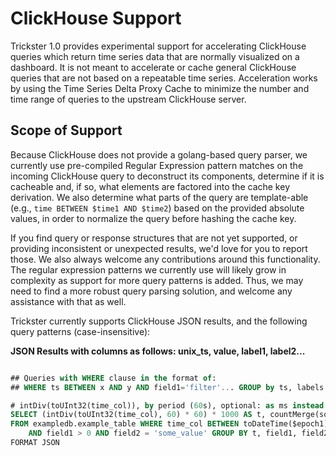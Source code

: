 # ClickHouse Support

Trickster 1.0 provides experimental support for accelerating ClickHouse queries which return time series data that are normally visualized on a dashboard. It is not meant to accelerate or cache general ClickHouse queries that are not based on a repeatable time series. Acceleration works by using the Time Series Delta Proxy Cache to minimize the number and time range of queries to the upstream ClickHouse server.

## Scope of Support

Because ClickHouse does not provide a golang-based query parser, we currently use pre-compiled Regular Expression pattern matches on the incoming ClickHouse query to deconstruct its components, determine if it is cacheable and, if so, what elements are factored into the cache key derivation. We also determine what parts of the query are template-able (e.g., `time BETWEEN $time1 AND $time2`) based on the provided absolute values, in order to normalize the query before hashing the cache key.

If you find query or response structures that are not yet supported, or providing inconsistent or unexpected results, we'd love for you to report those. We also always welcome any contributions around this functionality. The regular expression patterns we currently use will likely grow in complexity as support for more query patterns is added. Thus, we may need to find a more robust query parsing solution, and welcome any assistance with that as well.

Trickster currently supports ClickHouse JSON results, and the following query patterns (case-insensitive):

**JSON Results with columns as follows: unix_ts, value, label1, label2...**
```sql

## Queries with WHERE clause in the format of:
## WHERE ts BETWEEN x AND y AND field1='filter'... GROUP by ts, labels ORDER BY ts, labels

# intDiv(toUInt32(time_col)), by period (60s), optional: as ms instead of secs ('* 1000')
SELECT (intDiv(toUInt32(time_col), 60) * 60) * 1000 AS t, countMerge(some_count) AS cnt, field1, field2
FROM exampledb.example_table WHERE time_col BETWEEN toDateTime($epoch1) AND toDateTime($epoch2)
	AND field1 > 0 AND field2 = 'some_value' GROUP BY t, field1, field2 ORDER BY t, field1, field2
FORMAT JSON
```
